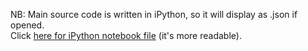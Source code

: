 NB: Main source code is written in iPython, so it will display as .json if opened.
<br />
Click <a href="http://nbviewer.ipython.org/github/dharmahound/datascience/blob/master/predicting-obama/predicting-obama.ipynb">here for iPython notebook file</a> (it's more readable).